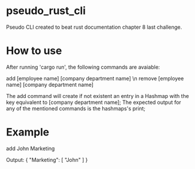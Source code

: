 # pseudo_rust_cli
Pseudo CLI created to beat rust documentation chapter 8 last challenge.

# How to use
After running 'cargo run', the following commands are avaiable:

add [employee name] [company department name] \n
remove [employee name] [company department name]

The add command will create if not existent an entry in a Hashmap with the key equivalent to [company department name];
The expected output for any of the mentioned commands is the hashmaps's print;

# Example
add John Marketing

Output: 
{
  "Marketing": [
    "John"
  ]
}
